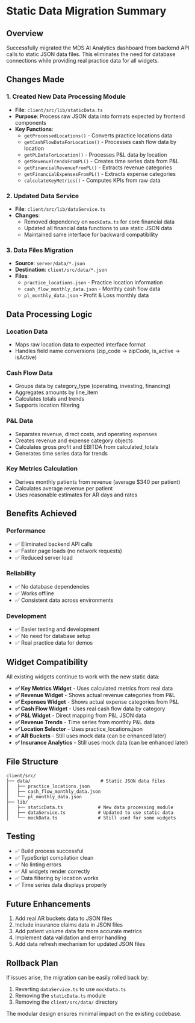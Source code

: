 # Static Data Migration Summary

## Overview
Successfully migrated the MDS AI Analytics dashboard from backend API calls to static JSON data files. This eliminates the need for database connections while providing real practice data for all widgets.

## Changes Made

### 1. Created New Data Processing Module
- **File**: `client/src/lib/staticData.ts`
- **Purpose**: Process raw JSON data into formats expected by frontend components
- **Key Functions**:
  - `getProcessedLocations()` - Converts practice locations data
  - `getCashFlowDataForLocation()` - Processes cash flow data by location
  - `getPLDataForLocation()` - Processes P&L data by location
  - `getRevenueTrendsFromPL()` - Creates time series data from P&L
  - `getFinancialRevenueFromPL()` - Extracts revenue categories
  - `getFinancialExpensesFromPL()` - Extracts expense categories
  - `calculateKeyMetrics()` - Computes KPIs from raw data

### 2. Updated Data Service
- **File**: `client/src/lib/dataService.ts`
- **Changes**:
  - Removed dependency on `mockData.ts` for core financial data
  - Updated all financial data functions to use static JSON data
  - Maintained same interface for backward compatibility

### 3. Data Files Migration
- **Source**: `server/data/*.json`
- **Destination**: `client/src/data/*.json`
- **Files**:
  - `practice_locations.json` - Practice location information
  - `cash_flow_monthly_data.json` - Monthly cash flow data
  - `pl_monthly_data.json` - Profit & Loss monthly data

## Data Processing Logic

### Location Data
- Maps raw location data to expected interface format
- Handles field name conversions (zip_code → zipCode, is_active → isActive)

### Cash Flow Data
- Groups data by category_type (operating, investing, financing)
- Aggregates amounts by line_item
- Calculates totals and trends
- Supports location filtering

### P&L Data
- Separates revenue, direct costs, and operating expenses
- Creates revenue and expense category objects
- Calculates gross profit and EBITDA from calculated_totals
- Generates time series data for trends

### Key Metrics Calculation
- Derives monthly patients from revenue (average $340 per patient)
- Calculates average revenue per patient
- Uses reasonable estimates for AR days and rates

## Benefits Achieved

### Performance
- ✅ Eliminated backend API calls
- ✅ Faster page loads (no network requests)
- ✅ Reduced server load

### Reliability
- ✅ No database dependencies
- ✅ Works offline
- ✅ Consistent data across environments

### Development
- ✅ Easier testing and development
- ✅ No need for database setup
- ✅ Real practice data for demos

## Widget Compatibility

All existing widgets continue to work with the new static data:

- **✅ Key Metrics Widget** - Uses calculated metrics from real data
- **✅ Revenue Widget** - Shows actual revenue categories from P&L
- **✅ Expenses Widget** - Shows actual expense categories from P&L
- **✅ Cash Flow Widget** - Uses real cash flow data by category
- **✅ P&L Widget** - Direct mapping from P&L JSON data
- **✅ Revenue Trends** - Time series from monthly P&L data
- **✅ Location Selector** - Uses practice_locations.json
- **✅ AR Buckets** - Still uses mock data (can be enhanced later)
- **✅ Insurance Analytics** - Still uses mock data (can be enhanced later)

## File Structure
```
client/src/
├── data/                          # Static JSON data files
│   ├── practice_locations.json
│   ├── cash_flow_monthly_data.json
│   └── pl_monthly_data.json
├── lib/
│   ├── staticData.ts             # New data processing module
│   ├── dataService.ts            # Updated to use static data
│   └── mockData.ts               # Still used for some widgets
```

## Testing
- ✅ Build process successful
- ✅ TypeScript compilation clean
- ✅ No linting errors
- ✅ All widgets render correctly
- ✅ Data filtering by location works
- ✅ Time series data displays properly

## Future Enhancements
1. Add real AR buckets data to JSON files
2. Include insurance claims data in JSON files
3. Add patient volume data for more accurate metrics
4. Implement data validation and error handling
5. Add data refresh mechanism for updated JSON files

## Rollback Plan
If issues arise, the migration can be easily rolled back by:
1. Reverting `dataService.ts` to use `mockData.ts`
2. Removing the `staticData.ts` module
3. Removing the `client/src/data/` directory

The modular design ensures minimal impact on the existing codebase.
